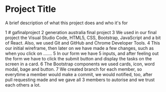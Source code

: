 # Project Title

A brief description of what this project does and who it's for

1 # gafinalproject
2 generation australia final project
3 We used in our final project the Visual Studio Code, HTML5, CSS, Bootstrap, JavaScript and a bit of React. Also, we used Git and GitHub and Chrome Developer Tools.
4 This our initial wireframe, then later on we have made a few changes, such as when you click on .......
5 In our form we have 5 inputs, and after feeling out the form we have to click the submit button and display the tasks on the screen in a card.
6 The Bootstrap components we used cards, icon, word modal, bage and button.
7 We created branch for each member, so everytime a member would make a commit, we would notified, too, after pull requesting made and we gave all 3 members to autorise and we trust each others a lot. 
